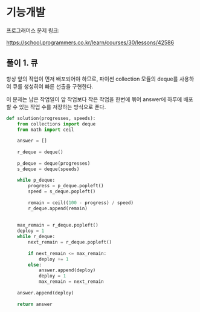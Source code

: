 # 기능개발

프로그래머스 문제 링크:

https://school.programmers.co.kr/learn/courses/30/lessons/42586


## 풀이 1. 큐
항상 앞의 작업이 먼저 배포되어야 하므로, 파이썬 collection 모듈의 deque를 사용하여 큐를 생성히여 빠른 선출을 구현한다.

이 문제는 남은 작업일이 앞 작업보다 작은 작업을 한번에 묶어 answer에 하루에 배포할 수 있는 작업 수를 저장하는 방식으로 푼다.


```python
def solution(progresses, speeds):
    from collections import deque
    from math import ceil
    
    answer = []
    
    r_deque = deque()
    
    p_deque = deque(progresses)
    s_deque = deque(speeds)
    
    while p_deque:
        progress = p_deque.popleft()
        speed = s_deque.popleft()
        
        remain = ceil((100 - progress) / speed)
        r_deque.append(remain)
        
        
    max_remain = r_deque.popleft()
    deploy = 1
    while r_deque:
        next_remain = r_deque.popleft()
        
        if next_remain <= max_remain:
            deploy += 1
        else:
            answer.append(deploy)
            deploy = 1
            max_remain = next_remain
        
    answer.append(deploy)
    
    return answer

```
